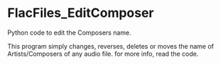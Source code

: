 # FlacFiles_EditComposer
Python code to edit the Composers name.

This program simply changes, reverses, deletes or moves the name of Artists/Composers of any audio file.
for more info, read the code.
